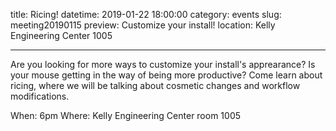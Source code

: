title: Ricing! 
datetime: 2019-01-22 18:00:00
category: events
slug: meeting20190115
preview: Customize your install!
location: Kelly Engineering Center 1005

---

Are you looking for more ways to customize your install's apprearance? Is your mouse getting in the way of being more productive? Come learn about ricing, where we will be talking about cosmetic changes and workflow modifications.

When: 6pm
Where: Kelly Engineering Center room 1005
